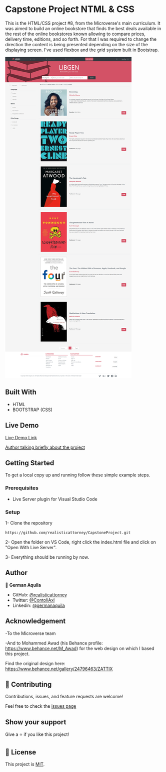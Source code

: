 # Capstone Project NTML & CSS

This is the HTML/CSS project #8, from the Microverse's main curriculum. It was aimed to build an online bookstore that finds the best deals available in the rest of the online bookstores known allowing to compare prices, delivery time, editions, and so forth. For that I was required to change the direction the content is being presented depending on the size of the displaying screen. I've used flexbox and the grid system built in Bootstrap.

![screenshot](./img/screenshot2.png)

## Built With

- HTML
- BOOTSTRAP (CSS)

## Live Demo

[Live Demo Link](https://raw.githack.com/realisticattorney/CapstoneProject/feature/index.html) 

[Author talking briefly about the project](https://www.loom.com/share/93459d0c233d4624b21ec3d689759730)

## Getting Started

To get a local copy up and running follow these simple example steps.

### Prerequisites

- Live Server plugin for Visual Studio Code 

### Setup

1- Clone the repository
```
https://github.com/realisticattorney/CapstoneProject.git
```

2- Open the folder on VS Code, right click the index.html file and click on "Open With Live Server".

3- Everything should be running by now. 


## Author

👤 **German Aquila** 
- GitHub: [@realisticattorney](https://github.com/realisticattorney) 
- Twitter: [@ContoliAxl](https://www.twitter.com/contoliaxl)
- Linkedin: [@germanaquila](https://www.linkedin.com/in/german-aquila-55a9171b5/)  

## Acknowledgement

-To the Microverse team

-And to Mohammed Awad (his Behance profile: https://www.behance.net/M_Awad) for the web design on which I based this project.

Find the original design here: https://www.behance.net/gallery/24796463/ZATTIX


## 🤝 Contributing

Contributions, issues, and feature requests are welcome!

Feel free to check the [issues page](https://github.com/realisticattorney/CapstoneProject/issues)

## Show your support

Give a ⭐️ if you like this project!

## 📝 License

This project is [MIT](./LICENSE).

